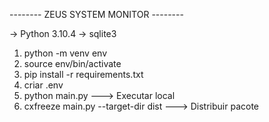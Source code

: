 -------- ZEUS SYSTEM MONITOR --------

-> Python 3.10.4
-> sqlite3

1. python -m venv env
2. source env/bin/activate
3. pip install -r requirements.txt
4. criar .env
5. python main.py ---> Executar local
6. cxfreeze main.py --target-dir dist ---> Distribuir pacote

